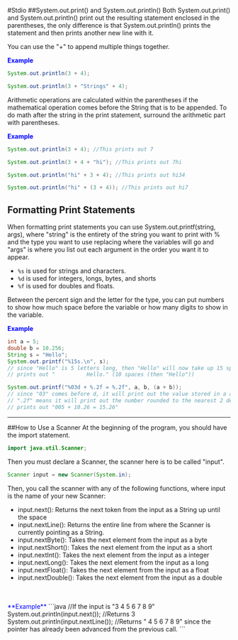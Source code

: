 #Stdio
##System.out.print() and System.out.println()
Both System.out.print() and System.out.println() print out the resulting statement enclosed in the parentheses, the only difference is that System.out.println() prints the statement and then prints another new line with it.  

You can use the "+" to append multiple things together.  

<span style="color:blue">**Example**</span>    
```java
System.out.println(3 + 4);

System.out.println(3 + "Strings" + 4);
```

Arithmetic operations are calculated within the parentheses if the mathematical operation comes before the String that is to be appended. To do math after the string in the print statement, surround the arithmetic part with parentheses.

<span style="color:blue">**Example**</span>    
```java
System.out.println(3 + 4); //This prints out 7

System.out.println(3 + 4 + "hi"); //This prints out 7hi

System.out.println("hi" + 3 + 4); //This prints out hi34

System.out.println("hi" + (3 + 4)); //This prints out hi7
```

## Formatting Print Statements
When formatting print statements you can use System.out.printf(string, args), where "string" is the entirety of the string you want to print with % and the type you want to use replacing where the variables will go and "args" is where you list out each argument in the order you want it to appear.

* ```%s``` is used for strings and characters.
* ```%d``` is used for integers, longs, bytes, and shorts
* ```%f``` is used for doubles and floats.

Between the percent sign and the letter for the type, you can put numbers to show how much space before the variable or how many digits to show in the variable.

<span style="color:blue">**Example**</span>
```java
int a = 5;
double b = 10.256;
String s = "Hello";
System.out.printf("%15s.\n", s);
// since "Hello" is 5 letters long, then "Hello" will now take up 15 spaces
// prints out "          Hello." (10 spaces (then "Hello"))

System.out.printf("%03d + %.2f = %.2f", a, b, (a + b));
// since "03" comes before d, it will print out the value stored in a as 3 digits, like 005
// ".2f" means it will print out the number rounded to the nearest 2 decimal places
// prints out "005 + 10.26 = 15.26"
```

---
##How to Use a Scanner
At the beginning of the program, you should have the import statement.
```java
import java.util.Scanner;
```

Then you must declare a Scanner, the scanner here is to be called "input".
```java
Scanner input = new Scanner(System.in);
```

Then, you call the scanner with any of the following functions, where input is the name of your new Scanner:

* input.next(): Returns the next token from the input as a String up until the space
* input.nextLine(): Returns the entire line from where the Scanner is currently pointing as a String.
* input.nextByte(): Takes the next element from the input as a byte
* input.nextShort(): Takes the next element from the input as a short
* input.nextInt(): Takes the next element from the input as a integer
* input.nextLong(): Takes the next element from the input as a long
* input.nextFloat(): Takes the next element from the input as a float
* input.nextDouble(): Takes the next element from the input as a double  
<br>
<br>
<span style="color:blue">**Example**</span>    
```java
//If the input is "3 4 5 6 7 8 9"
System.out.println(input.next()); //Returns 3
System.out.println(input.nextLine());
//Returns " 4 5 6 7 8 9" since the pointer has already been advanced from the previous call.
```

